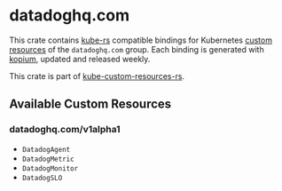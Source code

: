 <!--
SPDX-FileCopyrightText: The kube-custom-resources-rs Authors
SPDX-License-Identifier: 0BSD
 -->

# datadoghq.com

This crate contains [kube-rs](https://kube.rs/) compatible bindings for Kubernetes [custom resources](https://kubernetes.io/docs/tasks/extend-kubernetes/custom-resources/custom-resource-definitions/) of the `datadoghq.com` group. Each binding is generated with [kopium](https://github.com/kube-rs/kopium), updated and released weekly.

This crate is part of [kube-custom-resources-rs](https://github.com/metio/kube-custom-resources-rs).

## Available Custom Resources

### datadoghq.com/v1alpha1
- `DatadogAgent`
- `DatadogMetric`
- `DatadogMonitor`
- `DatadogSLO`
